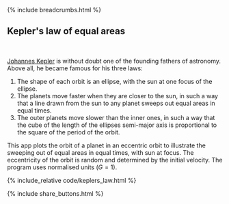 {% include breadcrumbs.html %}

## Kepler&apos;s law of equal areas
<div class="header_line"><br/></div>

[Johannes Kepler](https://en.wikipedia.org/wiki/Johannes_Kepler) is without doubt one
of the founding fathers of astronomy. Above all, he became famous for his three laws:

1. The shape of each orbit is an ellipse, with the sun at one focus of the ellipse.
2. The planets move faster when they are closer to the sun, in such a way that a
   line drawn from the sun to any planet sweeps out equal areas in equal times.
3. The outer planets move slower than the inner ones, in such a way that the
    cube of the length of the ellipses semi-major axis is proportional to the square
    of the period of the orbit.

This app plots the orbit of a planet in an eccentric orbit to illustrate
the sweeping out of equal areas in equal times, with sun at focus.
The eccentricity of the orbit is random and determined by the 
initial velocity. The program uses normalised units ($G =1$).

{% include_relative code/keplers_law.html %}

<p style="clear:both;"></p>

{% include share_buttons.html %}